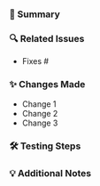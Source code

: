 ### 📌 Summary

<!-- Provide a concise description of your changes. What problem does this PR solve? -->

### 🔍 Related Issues

<!-- Link related issues using keywords like "Fixes #123" or "Closes #456" -->

- Fixes #

### ✨ Changes Made

<!-- List the key changes introduced in this PR -->

- Change 1
- Change 2
- Change 3

### 🛠️ Testing Steps

<!-- Explain how reviewers can test your changes, if applicable -->

### 💡 Additional Notes

<!-- Any other information or context about the PR -->
